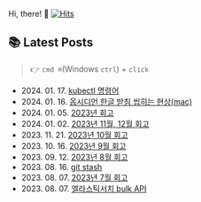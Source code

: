 
Hi, there! 👋
[![Hits](https://hits.seeyoufarm.com/api/count/incr/badge.svg?url=https%3A%2F%2Fgithub.com%2Fgoldcrestwilma%2Fhit-counter&count_bg=%2379C83D&title_bg=%23555555&icon=github.svg&icon_color=%23E7E7E7&title=hits&edge_flat=false)](https://hits.seeyoufarm.com)


## 📚 Latest Posts
> 👉 `cmd ⌘`(Windows `ctrl`) + `click`
<ul>
<li>2024. 01. 17. <a target='_blank' href="https://velog.io/@minkyu__k/kubectl-%EB%AA%85%EB%A0%B9%EC%96%B4">kubectl 명령어</a></li><li>2024. 01. 16. <a target='_blank' href="https://velog.io/@minkyu__k/%EC%98%B5%EC%8B%9C%EB%94%94%EC%96%B8-%ED%95%9C%EA%B8%80-%EB%B0%9B%EC%B9%A8-%EC%94%B9%ED%9E%88%EB%8A%94-%ED%98%84%EC%83%81mac">옵시디언 한글 받침 씹히는 현상(mac)</a></li><li>2024. 01. 05. <a target='_blank' href="https://velog.io/@minkyu__k/2023%EB%85%84-%ED%9A%8C%EA%B3%A0">2023년 회고</a></li><li>2024. 01. 02. <a target='_blank' href="https://velog.io/@minkyu__k/2023%EB%85%84-11%EC%9B%94-12%EC%9B%94-%ED%9A%8C%EA%B3%A0">2023년 11월, 12월 회고</a></li><li>2023. 11. 21. <a target='_blank' href="https://velog.io/@minkyu__k/2023%EB%85%84-10%EC%9B%94-%ED%9A%8C%EA%B3%A0">2023년 10월 회고</a></li><li>2023. 10. 16. <a target='_blank' href="https://velog.io/@minkyu__k/2023%EB%85%84-9%EC%9B%94-%ED%9A%8C%EA%B3%A0">2023년 9월 회고</a></li><li>2023. 09. 12. <a target='_blank' href="https://velog.io/@minkyu__k/2023%EB%85%84-8%EC%9B%94-%ED%9A%8C%EA%B3%A0">2023년 8월 회고</a></li><li>2023. 08. 16. <a target='_blank' href="https://velog.io/@minkyu__k/git-stash">git stash</a></li><li>2023. 08. 07. <a target='_blank' href="https://velog.io/@minkyu__k/2023%EB%85%84-7%EC%9B%94-%ED%9A%8C%EA%B3%A0">2023년 7월 회고</a></li><li>2023. 08. 07. <a target='_blank' href="https://velog.io/@minkyu__k/%EC%97%98%EB%9D%BC%EC%8A%A4%ED%8B%B1%EC%84%9C%EC%B9%98-bulk-API">엘라스틱서치 bulk API</a></li></ul>